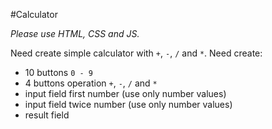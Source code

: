 #Calculator

*Please use HTML, CSS and JS.*

Need create simple calculator with `+`, `-`, `/` and `*`.
Need create:
* 10 buttons `0 - 9` 
* 4 buttons operation `+`, `-`, `/` and `*`
* input field first number (use only number values) 
* input field twice number (use only number values) 
* result field
